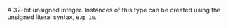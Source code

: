 A 32-bit unsigned integer. Instances of this type can be created using the unsigned literal syntax, e.g. `1u`.

